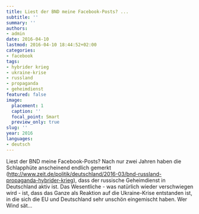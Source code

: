 ```yaml
---
title: Liest der BND meine Facebook-Posts? ...
subtitle: ''
summary: ''
authors:
- admin
date: 2016-04-10
lastmod: 2016-04-10 18:44:52+02:00
categories:
- facebook
tags:
- hybrider krieg
- ukraine-krise
- russland
- propaganda
- geheimdienst
featured: false
image:
  placement: 1
  caption: ''
  focal_point: Smart
  preview_only: true
slug: ''
year: 2016
languages:
- deutsch
---
```


Liest der BND meine Facebook-Posts? Nach nur zwei Jahren haben die Schlapphüte anscheinend endlich gemerkt (http://www.zeit.de/politik/deutschland/2016-03/bnd-russland-propaganda-hybrider-krieg), dass der russische Geheimdienst in Deutschland aktiv ist. Das Wesentliche - was natürlich wieder verschwiegen wird - ist, dass das Ganze als Reaktion auf die Ukraine-Krise entstanden ist, in die sich die EU und Deutschland sehr unschön eingemischt haben. Wer Wind sät...